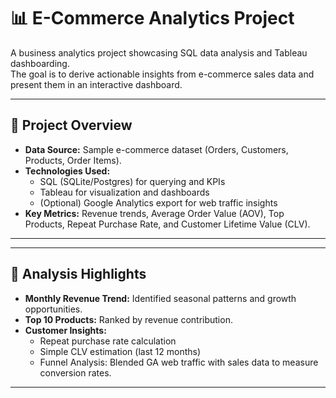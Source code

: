 # 📊 E-Commerce Analytics Project

A business analytics project showcasing SQL data analysis and Tableau dashboarding.  
The goal is to derive actionable insights from e-commerce sales data and present them in an interactive dashboard.

---

## 🚀 Project Overview
- **Data Source:** Sample e-commerce dataset (Orders, Customers, Products, Order Items).
- **Technologies Used:**  
  - SQL (SQLite/Postgres) for querying and KPIs  
  - Tableau for visualization and dashboards  
  - (Optional) Google Analytics export for web traffic insights  
- **Key Metrics:** Revenue trends, Average Order Value (AOV), Top Products, Repeat Purchase Rate, and Customer Lifetime Value (CLV).

---


---

## 📑 Analysis Highlights
- **Monthly Revenue Trend:** Identified seasonal patterns and growth opportunities.  
- **Top 10 Products:** Ranked by revenue contribution.  
- **Customer Insights:**  
  - Repeat purchase rate calculation  
  - Simple CLV estimation (last 12 months)  
  - Funnel Analysis: Blended GA web traffic with sales data to measure conversion rates.

---
  


